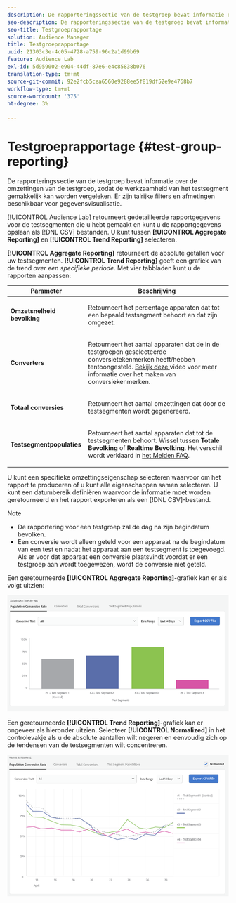 ```yaml
---
description: De rapporteringssectie van de testgroep bevat informatie over de omzettingen van de testgroep, zodat de werkzaamheid van het testsegment gemakkelijk kan worden vergeleken. Er zijn talrijke filters en afmetingen beschikbaar voor gegevensvisualisatie.
seo-description: De rapporteringssectie van de testgroep bevat informatie over de omzettingen van de testgroep, zodat de werkzaamheid van het testsegment gemakkelijk kan worden vergeleken. Er zijn talrijke filters en afmetingen beschikbaar voor gegevensvisualisatie.
seo-title: Testgroeprapportage
solution: Audience Manager
title: Testgroeprapportage
uuid: 21303c3e-4c05-4728-a759-96c2a1d99b69
feature: Audience Lab
exl-id: 5d959002-e904-44df-87e6-e4c85838b076
translation-type: tm+mt
source-git-commit: 92e2fcb5cea6560e9288ee5f819df52e9e4768b7
workflow-type: tm+mt
source-wordcount: '375'
ht-degree: 3%

---
```


# Testgroeprapportage {#test-group-reporting}

De rapporteringssectie van de testgroep bevat informatie over de omzettingen van de testgroep, zodat de werkzaamheid van het testsegment gemakkelijk kan worden vergeleken. Er zijn talrijke filters en afmetingen beschikbaar voor gegevensvisualisatie.

[!UICONTROL Audience Lab] retourneert gedetailleerde rapportgegevens voor de testsegmenten die u hebt gemaakt en kunt u de rapportgegevens opslaan als  [!DNL CSV] bestanden. U kunt tussen **[!UICONTROL Aggregate Reporting]** en **[!UICONTROL Trend Reporting]** selecteren.

**[!UICONTROL Aggregate Reporting]** retourneert de absolute getallen voor uw testsegmenten. **[!UICONTROL Trend Reporting]** geeft een grafiek van de trend  *over een specifieke periode*. Met vier tabbladen kunt u de rapporten aanpassen:

<table id="table_446384AE9A36408A9C570CB7DB72C3D6"> 
 <thead> 
  <tr> 
   <th colname="col1" class="entry"> Parameter </th> 
   <th colname="col2" class="entry"> Beschrijving </th> 
  </tr> 
 </thead>
 <tbody> 
  <tr> 
   <td colname="col1"> <p> <b><span class="uicontrol"> Omzetsnelheid bevolking</span></b> </p> </td> 
   <td colname="col2"> <p>Retourneert het percentage apparaten dat tot een bepaald testsegment behoort en dat zijn omgezet. </p> </td> 
  </tr> 
  <tr> 
   <td colname="col1"> <p> <b><span class="uicontrol"> Converters</span></b> </p> </td> 
   <td colname="col2"> <p>Retourneert het aantal apparaten dat de in de testgroepen geselecteerde conversietekenmerken heeft/hebben tentoongesteld. <a href="https://helpx.adobe.com/audience-manager/kt/using/creating-conversion-traits-feature-video-use.html" format="https" scope="external"> Bekijk deze </a> video voor meer informatie over het maken van conversiekenmerken. </p> </td> 
  </tr> 
  <tr> 
   <td colname="col1"> <p> <b><span class="uicontrol"> Totaal conversies</span></b> </p> </td> 
   <td colname="col2"> <p>Retourneert het aantal omzettingen dat door de testsegmenten wordt gegenereerd. </p> </td> 
  </tr> 
  <tr> 
   <td colname="col1"> <p> <b><span class="uicontrol"> Testsegmentpopulaties</span></b> </p> </td> 
   <td colname="col2"> <p>Retourneert het aantal apparaten dat tot de testsegmenten behoort. Wissel tussen <b><span class="uicontrol"> Totale Bevolking</span></b> of <b><span class="uicontrol"> Realtime Bevolking</span></b>. Het verschil wordt verklaard in <a href="../../faq/faq-reporting.md"> het Melden FAQ</a>. </p> </td>
  </tr>
 </tbody>
</table>

U kunt een specifieke omzettingseigenschap selecteren waarvoor om het rapport te produceren of u kunt alle eigenschappen samen selecteren. U kunt een datumbereik definiëren waarvoor de informatie moet worden geretourneerd en het rapport exporteren als een [!DNL CSV]-bestand.

>[!NOTE]
>
>* De rapportering voor een testgroep zal de dag na zijn begindatum bevolken.
>* Een conversie wordt alleen geteld voor een apparaat na de begindatum van een test en nadat het apparaat aan een testsegment is toegevoegd. Als er voor dat apparaat een conversie plaatsvindt voordat er een testgroep aan wordt toegewezen, wordt de conversie niet geteld.


Een geretourneerde **[!UICONTROL Aggregate Reporting]**-grafiek kan er als volgt uitzien:

![](assets/aggregate-reporting.PNG)

Een geretourneerde **[!UICONTROL Trend Reporting]**-grafiek kan er ongeveer als hieronder uitzien. Selecteer **[!UICONTROL Normalized]** in het controlevakje als u de absolute aantallen wilt negeren en eenvoudig zich op de tendensen van de testsegmenten wilt concentreren.

![](assets/trend-reporting.PNG)
